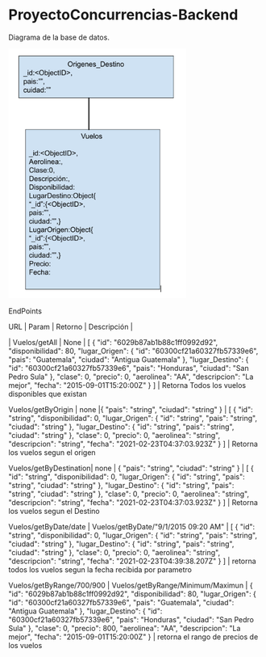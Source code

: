 # ProyectoConcurrencias-Backend

Diagrama de la base de datos.

![Screenshot](Diagrama.PNG)




EndPoints

URL              |  Param  |                       Retorno                                      |  Descripción                                                  | 

| Vuelos/getAll | None | [
  {
    "id": "6029b87ab1b88c1ff0992d92",
    "disponibilidad": 80,
    "lugar_Origen": {
      "id": "60300cf21a60327fb57339e6",
      "pais": "Guatemala",
      "ciudad": "Antigua Guatemala"
    },
    "lugar_Destino": {
      "id": "60300cf21a60327fb57339e6",
      "pais": "Honduras",
      "ciudad": "San Pedro Sula"
    },
    "clase": 0,
    "precio": 0,
    "aerolinea": "AA",
    "descripcion": "La mejor",
    "fecha": "2015-09-01T15:20:00Z"
  }
] | Retorna Todos los vuelos disponibles que existan
                                      

Vuelos/getByOrigin | none |{
  "pais": "string",
  "ciudad": "string"
} | [
  {
    "id": "string",
    "disponibilidad": 0,
    "lugar_Origen": {
      "id": "string",
      "pais": "string",
      "ciudad": "string"
    },
    "lugar_Destino": {
      "id": "string",
      "pais": "string",
      "ciudad": "string"
    },
    "clase": 0,
    "precio": 0,
    "aerolinea": "string",
    "descripcion": "string",
    "fecha": "2021-02-23T04:37:03.923Z"
  }
] | Retorna los vuelos segun el origen                       

Vuelos/getByDestination| none | {
  "pais": "string",
  "ciudad": "string"
} | [
  {
    "id": "string",
    "disponibilidad": 0,
    "lugar_Origen": {
      "id": "string",
      "pais": "string",
      "ciudad": "string"
    },
    "lugar_Destino": {
      "id": "string",
      "pais": "string",
      "ciudad": "string"
    },
    "clase": 0,
    "precio": 0,
    "aerolinea": "string",
    "descripcion": "string",
    "fecha": "2021-02-23T04:37:03.923Z"
  }
] | Retorna los vuelos segun el Destino

Vuelos/getByDate/date | Vuelos/getByDate/"9/1/2015 09:20 AM" | [
  {
    "id": "string",
    "disponibilidad": 0,
    "lugar_Origen": {
      "id": "string",
      "pais": "string",
      "ciudad": "string"
    },
    "lugar_Destino": {
      "id": "string",
      "pais": "string",
      "ciudad": "string"
    },
    "clase": 0,
    "precio": 0,
    "aerolinea": "string",
    "descripcion": "string",
    "fecha": "2021-02-23T04:39:38.207Z"
  }
] | retorna todos los vuelos segun la fecha recibida por parametro

Vuelos/getByRange/700/900 | Vuelos/getByRange/Minimum/Maximun |    {
        "id": "6029b87ab1b88c1ff0992d92",
        "disponibilidad": 80,
        "lugar_Origen": {
            "id": "60300cf21a60327fb57339e6",
            "pais": "Guatemala",
            "ciudad": "Antigua Guatemala"
        },
        "lugar_Destino": {
            "id": "60300cf21a60327fb57339e6",
            "pais": "Honduras",
            "ciudad": "San Pedro Sula"
        },
        "clase": 0,
        "precio": 800,
        "aerolinea": "AA",
        "descripcion": "La mejor",
        "fecha": "2015-09-01T15:20:00Z"
    }
| retorna el rango de precios de los vuelos
